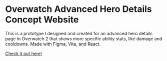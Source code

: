 # Overwatch Advanced Hero Details Concept Website

This is a prototype I designed and created for an advanced hero details page in Overwatch 2 that shows more specific ability stats, like damage and cooldowns. Made with Figma, Vite, and React.

[Check it out here!](https://overwatch-advanced-hero-details.wdlord.repl.co/)
